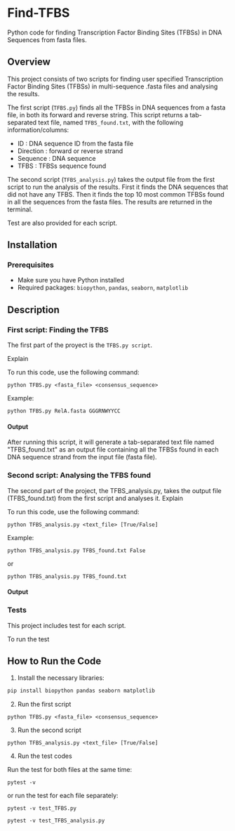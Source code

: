 # Find-TFBS
Python code for finding Transcription Factor Binding Sites (TFBSs) in DNA Sequences from fasta files. 

## Overview
This project consists of two scripts for finding user specified Transcription Factor Binding Sites (TFBSs) in multi-sequence .fasta files and analysing the results. 

The first script (`TFBS.py`) finds all the TFBSs in DNA sequences from a fasta file, in both its forward and reverse string. This script returns a tab-separated text file, named `TFBS_found.txt`, with the following information/columns:
* ID :  DNA sequence ID from the fasta file
* Direction : forward or reverse strand
* Sequence : DNA sequence
* TFBS : TFBSs sequence found

The second script (`TFBS_analysis.py`) takes the output file from the first script to run the analysis of the results. First it finds the DNA sequences that did not have any TFBS. Then it finds the top 10 most common TFBSs found in all the sequences from the fasta files. The results are returned in the terminal.

Test are also provided for each script. 

## Installation
### Prerequisites
- Make sure you have Python installed
- Required packages: `biopython`, `pandas`, `seaborn`, `matplotlib`

## Description 
### First script: Finding the TFBS
The first part of the proyect is the `TFBS.py script`.

Explain

To run this code, use the following command:
```
python TFBS.py <fasta_file> <consensus_sequence>
```
Example:
```
python TFBS.py RelA.fasta GGGRNWYYCC
```

#### Output 
After running this script, it will generate a tab-separated text file named "TFBS_found.txt" as an output file containing all the TFBSs found in each DNA sequence strand from the input file (fasta file). 

### Second script: Analysing the TFBS found  
The second part of the project, the TFBS_analysis.py, takes the output file (TFBS_found.txt) from the first script and analyses it. 
Explain

To run this code, use the following command:
```
python TFBS_analysis.py <text_file> [True/False]
```
Example:
```
python TFBS_analysis.py TFBS_found.txt False
```
or
```
python TFBS_analysis.py TFBS_found.txt
```

#### Output 


### Tests
This project includes test for each script. 

To run the test 


## How to Run the Code
1. Install the necessary libraries:
```bash
pip install biopython pandas seaborn matplotlib
```
2. Run the first script
```
python TFBS.py <fasta_file> <consensus_sequence>
```
3. Run the second script
```
python TFBS_analysis.py <text_file> [True/False]
```
4. Run the test codes

Run the test for both files at the same time:
```
pytest -v
```
or run the test for each file separately:
```
pytest -v test_TFBS.py
```
```
pytest -v test_TFBS_analysis.py
```
